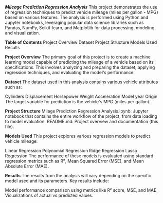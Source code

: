 ***Mileage Prediction Regression Analysis***
This project demonstrates the use of regression techniques to predict vehicle mileage (miles per gallon - MPG) based on various features. The analysis is performed using Python and Jupyter notebooks, leveraging popular data science libraries such as Pandas, NumPy, Scikit-learn, and Matplotlib for data processing, modeling, and visualization.

**Table of Contents**
Project Overview
Dataset
Project Structure
Models Used
Results

**Project Overview**
The primary goal of this project is to create a machine learning model capable of predicting the mileage of a vehicle based on its specifications. This involves analyzing and preparing the dataset, applying regression techniques, and evaluating the model's performance.

**Dataset**
The dataset used in this analysis contains various vehicle attributes such as:

Cylinders
Displacement
Horsepower
Weight
Acceleration
Model year
Origin
The target variable for prediction is the vehicle's MPG (miles per gallon).

**Project Structure**
Milage Prediction Regression Analysis.ipynb: Jupyter notebook that contains the entire workflow of the project, from data loading to model evaluation.
README.md: Project overview and documentation (this file).

**Models Used**
This project explores various regression models to predict vehicle mileage:

Linear Regression
Polynomial Regression
Ridge Regression
Lasso Regression
The performance of these models is evaluated using standard regression metrics such as R², Mean Squared Error (MSE), and Mean Absolute Error (MAE).


**Results**
The results from the analysis will vary depending on the specific model used and its parameters. Key results include:

Model performance comparison using metrics like R² score, MSE, and MAE.
Visualizations of actual vs predicted values.
